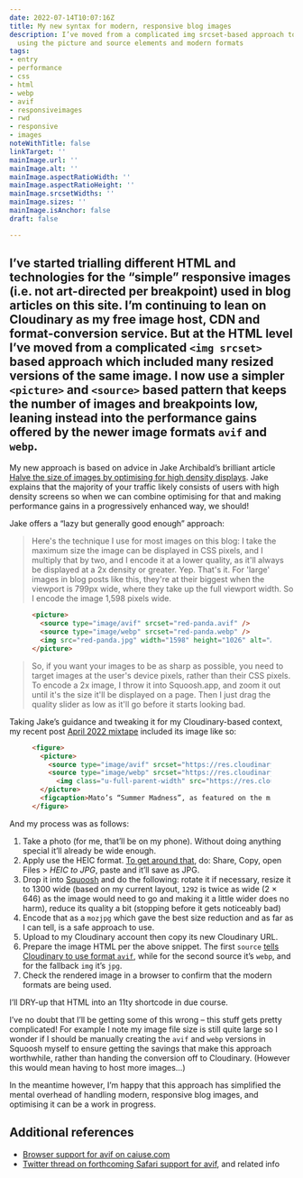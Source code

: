 ```yaml
---
date: 2022-07-14T10:07:16Z
title: My new syntax for modern, responsive blog images
description: I’ve moved from a complicated img srcset-based approach to a simple pattern
  using the picture and source elements and modern formats
tags:
- entry
- performance
- css
- html
- webp
- avif
- responsiveimages
- rwd
- responsive
- images
noteWithTitle: false
linkTarget: ''
mainImage.url: ''
mainImage.alt: ''
mainImage.aspectRatioWidth: ''
mainImage.aspectRatioHeight: ''
mainImage.srcsetWidths: ''
mainImage.sizes: ''
mainImage.isAnchor: false
draft: false

---
```

I’ve started trialling different HTML and technologies for the “simple” responsive images (i.e. not art-directed per breakpoint) used in blog articles on this site. I’m continuing to lean on Cloudinary as my free image host, CDN and format-conversion service. But at the HTML level I’ve moved from a complicated `<img srcset>` based approach which included many resized versions of the same image. I now use a simpler `<picture>` and `<source>` based pattern that keeps the number of images and breakpoints low, leaning instead into the performance gains offered by the newer image formats `avif` and `webp`.
---

My new approach is based on advice in Jake Archibald’s brilliant article   
[Halve the size of images by optimising for high density displays](https://jakearchibald.com/2021/serving-sharp-images-to-high-density-screens/). Jake explains that the majority of your traffic likely consists of users with high density screens so when we can combine optimising for that and making performance gains in a progressively enhanced way, we should! 

Jake offers a “lazy but generally good enough” approach:

> Here's the technique I use for most images on this blog: I take the maximum size the image can be displayed in CSS pixels, and I multiply that by two, and I encode it at a lower quality, as it'll always be displayed at a 2x density or greater. Yep. That's it. For 'large' images in blog posts like this, they're at their biggest when the viewport is 799px wide, where they take up the full viewport width. So I encode the image 1,598 pixels wide.

<figure>
  
``` html
<picture>
  <source type="image/avif" srcset="red-panda.avif" />
  <source type="image/webp" srcset="red-panda.webp" />
  <img src="red-panda.jpg" width="1598" height="1026" alt="A red panda" />
</picture>
```
  
</figure>
  
> So, if you want your images to be as sharp as possible, you need to target images at the user's device pixels, rather than their CSS pixels. To encode a 2x image, I throw it into Squoosh.app, and zoom it out until it's the size it'll be displayed on a page. Then I just drag the quality slider as low as it'll go before it starts looking bad.

Taking Jake’s guidance and tweaking it for my Cloudinary-based context, my recent post [April 2022 mixtape](https://fuzzylogic.me/posts/april-2022-mixtape/) included its image like so:

<figure>
  
``` html
<figure>
  <picture>
    <source type="image/avif" srcset="https://res.cloudinary.com/…/f_avif,q_auto,w_1292/v1654433393/mato_1500_squooshed_mozjpg_xjrkhl.jpg" />
    <source type="image/webp" srcset="https://res.cloudinary.com/…/f_webp,q_auto,w_1292/v1654433393/mato_1500_squooshed_mozjpg_xjrkhl.jpg" />
      <img class="u-full-parent-width" src="https://res.cloudinary.com/…/f_jpg,q_auto,w_1292/v1654433393/mato_1500_squooshed_mozjpg_xjrkhl.jpg" width="1292" height="1292" alt="Side A of the 7-inch vinyl release of Mato’s “Summer Madness" loading="lazy" decoding="async" />
  </picture>
  <figcaption>Mato’s “Summer Madness”, as featured on the mix</figcaption>
</figure>
```
  
</figure>

And my process was as follows:

1. Take a photo (for me, that’ll be on my phone). Without doing anything special it’ll already be wide enough.
1. Apply use the HEIC format. [To get around that](https://discussions.apple.com/thread/253906990), do: Share, Copy, open Files > _HEIC to JPG_, paste and it’ll save as JPG.
1. Drop it into [Squoosh](https://squoosh.app/) and do the following: rotate it if necessary, resize it to 1300 wide (based on my current layout, `1292` is twice as wide (2 × 646) as the image would need to go and making it a little wider does no harm), reduce its quality a bit (stopping before it gets noticeably bad)
1. Encode that as a `mozjpg` which gave the best size reduction and as far as I can tell, is a safe approach to use.
1. Upload to my Cloudinary account then copy its new Cloudinary URL.
1. Prepare the image HTML per the above snippet. The first `source` [tells Cloudinary to use format `avif`](https://cloudinary.com/blog/how_to_adopt_avif_for_images_with_cloudinary#how_do_i_do_that_), while for the second source it’s `webp`, and for the fallback `img` it’s `jpg`.
1. Check the rendered image in a browser to confirm that the modern formats are being used. 

I’ll DRY-up that HTML into an 11ty shortcode in due course.

I’ve no doubt that I’ll be getting some of this wrong – this stuff gets pretty complicated! For example I note my image file size is still quite large so I wonder if I should be manually creating the `avif` and `webp` versions in Squoosh myself to ensure getting the savings that make this approach worthwhile, rather than handing the conversion off to Cloudinary. (However this would mean having to host more images…)

In the meantime however, I’m happy that this approach has simplified the mental overhead of handling modern, responsive blog images, and optimising it can be a work in progress.

## Additional references

- [Browser support for avif on caiuse.com](https://caniuse.com/avif)
- [Twitter thread on forthcoming Safari support for avif](https://twitter.com/jaffathecake/status/1540697894683942912), and related info 

